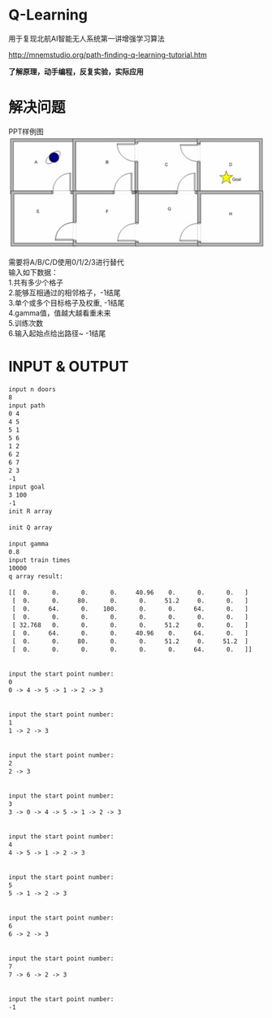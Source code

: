 # Q-Learning  
用于复现北航AI智能无人系统第一讲增强学习算法  

http://mnemstudio.org/path-finding-q-learning-tutorial.htm  

**了解原理，动手编程，反复实验，实际应用** 

# 解决问题  
PPT样例图  
![样例图](https://github.com/SUTFutureCoder/Q-Learning/blob/master/%E5%9B%BE%E7%89%87%201.png?raw=true)  

需要将A/B/C/D使用0/1/2/3进行替代  
输入如下数据：  
1.共有多少个格子  
2.能够互相通过的相邻格子，-1结尾  
3.单个或多个目标格子及权重, -1结尾  
4.gamma值，值越大越看重未来  
5.训练次数  
6.输入起始点给出路径~ -1结尾  
  

# INPUT & OUTPUT  
```
input n doors
8
input path
0 4 
4 5
5 1
5 6
1 2
6 2
6 7
2 3
-1
input goal
3 100
-1
init R array

init Q array

input gamma
0.8
input train times
10000
q array result:

[[  0.      0.      0.      0.     40.96    0.      0.      0.   ]
 [  0.      0.     80.      0.      0.     51.2     0.      0.   ]
 [  0.     64.      0.    100.      0.      0.     64.      0.   ]
 [  0.      0.      0.      0.      0.      0.      0.      0.   ]
 [ 32.768   0.      0.      0.      0.     51.2     0.      0.   ]
 [  0.     64.      0.      0.     40.96    0.     64.      0.   ]
 [  0.      0.     80.      0.      0.     51.2     0.     51.2  ]
 [  0.      0.      0.      0.      0.      0.     64.      0.   ]]


input the start point number:
0
0 -> 4 -> 5 -> 1 -> 2 -> 3


input the start point number:
1
1 -> 2 -> 3


input the start point number:
2
2 -> 3


input the start point number:
3
3 -> 0 -> 4 -> 5 -> 1 -> 2 -> 3


input the start point number:
4
4 -> 5 -> 1 -> 2 -> 3


input the start point number:
5
5 -> 1 -> 2 -> 3


input the start point number:
6
6 -> 2 -> 3


input the start point number:
7
7 -> 6 -> 2 -> 3


input the start point number:
-1

```